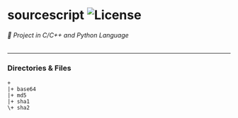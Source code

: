 # sourcescript  ![License](https://img.shields.io/badge/License-CreativeCommons-lightgrey.svg)
###### :ghost: Project in C/C++ and Python Language
------------------------------------------

### Directories & Files
```
+
|+ base64
|+ md5
|+ sha1
\+ sha2
```
